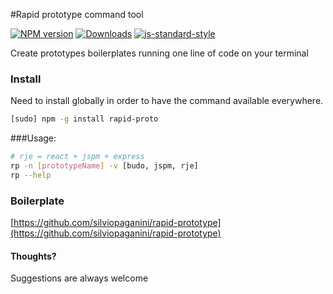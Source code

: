 #Rapid prototype command tool

[![NPM version][npm-image]][npm-url]
[![Downloads][downloads-image]][npm-url]
[![js-standard-style][standard-image]][standard-url]

Create prototypes boilerplates running one line of code on your terminal

### Install
Need to install globally in order to have the command available everywhere.

```bash
[sudo] npm -g install rapid-proto
```


###Usage:

```bash
# rje = react + jspm + express
rp -n [prototypeName] -v [budo, jspm, rje]
rp --help
```

### Boilerplate

[https://github.com/silviopaganini/rapid-prototype](https://github.com/silviopaganini/rapid-prototype)


#### Thoughts?
Suggestions are always welcome

[npm-image]: https://img.shields.io/npm/v/rapid-proto.svg?style=flat-square
[npm-url]: https://npmjs.org/package/rapid-proto
[downloads-image]: http://img.shields.io/npm/dm/rapid-proto.svg?style=flat-square
[standard-image]: https://img.shields.io/badge/code%20style-standard-brightgreen.svg?style=flat-square
[standard-url]: https://github.com/feross/standard
